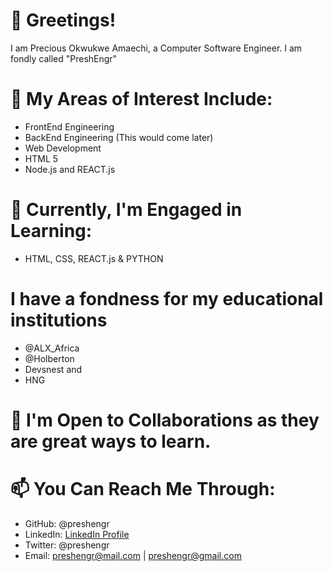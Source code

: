 # 👋 Greetings!
I am Precious Okwukwe Amaechi, a Computer Software Engineer. I am fondly called "PreshEngr"

# 👀 My Areas of Interest Include:
- FrontEnd Engineering
- BackEnd Engineering (This would come later)
- Web Development
- HTML 5
- Node.js and REACT.js

# 🌱 Currently, I'm Engaged in Learning:
- HTML, CSS, REACT.js & PYTHON

# I have a fondness for my educational institutions
- @ALX_Africa
- @Holberton
- Devsnest and
- HNG

# 💞️ I'm Open to Collaborations as they are great ways to learn.

# 📫 You Can Reach Me Through:
- GitHub: @preshengr
- LinkedIn: [LinkedIn Profile](https://www.linkedin.com/in/preshengr/)
- Twitter: @preshengr
- Email: preshengr@mail.com | preshengr@gmail.com
<!---
preshengr/preshengr is a ✨ special ✨ repository because its `README.md` (this file) appears on your GitHub profile.
You can click the Preview link to take a look at your changes.
--->
